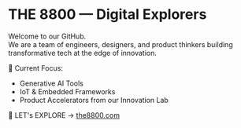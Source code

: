 # THE 8800 — Digital Explorers

Welcome to our GitHub.  
We are a team of engineers, designers, and product thinkers building transformative tech at the edge of innovation.

🔭 Current Focus:  
- Generative AI Tools  
- IoT & Embedded Frameworks  
- Product Accelerators from our Innovation Lab  

🚀 LET's EXPLORE → [the8800.com](https://the8800.com)
